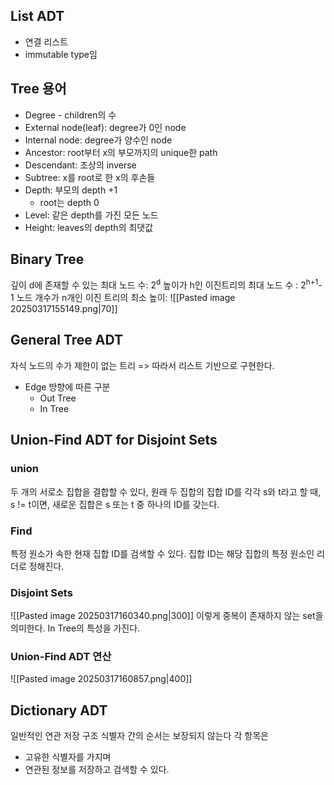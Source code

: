 ## List ADT
- 연결 리스트
- immutable type임
## Tree 용어
- Degree - children의 수
- External node(leaf): degree가 0인 node
- Internal node: degree가 양수인 node
- Ancestor: root부터 x의 부모까지의 unique한 path
- Descendant: 조상의 inverse
- Subtree: x를 root로 한 x의 후손들
- Depth: 부모의 depth +1
	- root는 depth 0
- Level: 같은  depth를 가진 모든 노드
- Height: leaves의 depth의 최댓값
## Binary Tree
깊이 d에 존재할 수 있는 최대 노드 수: 2<sup>d</sup>
높이가 h인 이진트리의 최대 노드 수 : 2<sup>h+1</sup>-1
노드 개수가 n개인 이진 트리의 최소 높이: ![[Pasted image 20250317155149.png|70]]
## General Tree ADT
자식 노드의 수가 제한이 없는 트리
=> 따라서 리스트 기반으로 구현한다.
- Edge 방향에 따른 구분
	- Out Tree
	- In Tree
## Union-Find ADT for Disjoint Sets
### union
두 개의 서로소 집합을 결합할 수 있다,
원래 두 집합의 집합 ID를 각각 s와 t라고 할 때, s != t이면, 새로운 집합은 s 또는 t 중 하나의 ID를 갖는다.
### Find
특정 원소가 속한 현재 집합 ID를 검색할 수 있다.
집합 ID는 해당 집합의 특정 원소인 리더로 정해진다.
### Disjoint Sets
![[Pasted image 20250317160340.png|300]]
이렇게 중복이 존재하지 않는 set을 의미한다.
In Tree의 특성을 가진다.
### Union-Find ADT 연산
![[Pasted image 20250317160857.png|400]]
## Dictionary ADT
일반적인 연관 저장 구조
식별자 간의 순서는 보장되지 않는다
각 항목은 
- 고유한 식별자를 가지며
- 연관된 정보를 저장하고 검색할 수 있다.
